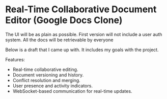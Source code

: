 # Real-Time Collaborative Document Editor (Google Docs Clone)

The UI will be as plain as possible.
First version will not include a user auth system.
All the docs will be retrievable by everyone

Below is a draft that I came up with. It includes my goals with the project.

Features:

- Real-time collaborative editing.
- Document versioning and history.
- Conflict resolution and merging.
- User presence and activity indicators.
- WebSocket-based communication for real-time updates.
